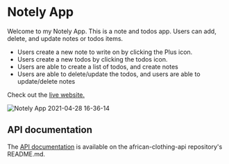 # Notely App

Welcome to my Notely App.   This is a note and todos app. Users can add, delete, and update notes or todos items.
* Users create a new note to write on by clicking the Plus icon. 
* Users create a new todos  by clicking the todos icon. 
* Users are able to create a list of todos, and create notes 
* Users are able to delete/update the todos, and users are able to update/delete notes 

Check out the [live website.](https://note-pad-app-mayenthedeveloper.vercel.app) 

![Notely App 2021-04-28 16-36-14](https://user-images.githubusercontent.com/70912329/116485391-f282da80-a83f-11eb-96b4-70a60726a334.png)

## API documentation
The [API documentation](https://github.com/Mayenthedeveloper/note-app-api/blob/master/README.md) is available on the african-clothing-api repository's README.md.


